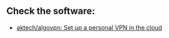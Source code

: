 ## Check the software:

+ [aktech/algovpn: Set up a personal VPN in the cloud](https://github.com/aktech/algovpn)
